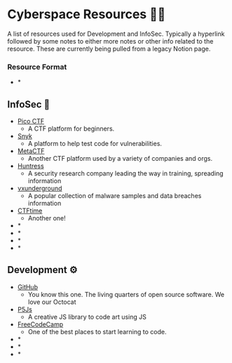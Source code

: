 # Cyberspace Resources 👨‍💻
A list of resources used for Development and InfoSec. Typically a hyperlink followed by some notes to either more notes or other info related to the resource.
These are currently being pulled from a legacy Notion page.
### Resource Format
* []()
    * 

## InfoSec 🔐
* [Pico CTF](https://picoctf.org/)
    * A CTF platform for beginners.
* [Snyk](https://snyk.io/)
    * A platform to help test code for vulnerabilities.
* [MetaCTF](https://metactf.com/dashboard)
    * Another CTF platform used by a variety of companies and orgs.
* [Huntress](https://www.huntress.com)
    * A security research company leading the way in training, spreading information
* [vxunderground](https://vx-underground.org)
    * A popular collection of malware samples and data breaches information
* [CTFtime](https://ctftime.org/)
    * Another one!
* []()
    * 
* []()
    * 
* []()
    * 
* []()
    * 


## Development ⚙️
* [GitHub](https://github.com)
    * You know this one. The living quarters of open source software. We love our Octocat
* [P5Js](https://p5js.org/)
    * A creative JS library to code art using JS
* [FreeCodeCamp](https://www.freecodecamp.org/)
    * One of the best places to start learning to code.
* []()
    * 
* []()
    * 
* []()
    * 